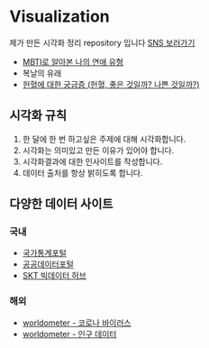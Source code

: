 # Visualization
제가 만든 시각화 정리 repository 입니다
[SNS 보러가기](https://www.instagram.com/jongsky_data/)

- [MBTI로 알아본 나의 연애 유형](https://github.com/JONGSKY/Visualization/tree/master/Love_MBTI)
- 복날의 유래
- [헌혈에 대한 궁금증 (헌혈, 좋은 것일까? 나쁜 것일까?)](https://github.com/JONGSKY/Visualization/tree/master/Blood_donation)

## 시각화 규칙
1. 한 달에 한 번 하고싶은 주제에 대해 시각화합니다.
2. 시각화는 의미있고 만든 이유가 있어야 합니다.
3. 시각화결과에 대한 인사이트를 작성합니다.
4. 데이터 출처를 항상 밝히도록 합니다.

## 다양한 데이터 사이트
  ### 국내
  - [국가통계포털](http://kosis.kr/index/index.do)
  - [공공데이터포털](https://www.data.go.kr/)
  - [SKT 빅데이터 허브](https://www.bigdatahub.co.kr/index.do)
  ### 해외
  - [worldometer - 코로나 바이러스](https://www.worldometers.info/coronavirus/)
  - [worldometer - 인구 데이터](https://www.worldometers.info/world-population/)  
